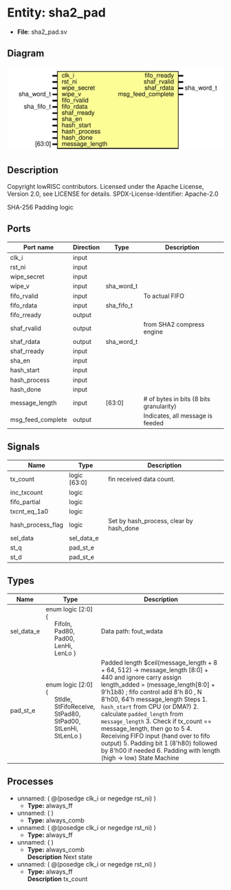 # Entity: sha2_pad

- **File**: sha2_pad.sv
## Diagram

![Diagram](sha2_pad.svg "Diagram")
## Description

 Copyright lowRISC contributors.
 Licensed under the Apache License, Version 2.0, see LICENSE for details.
 SPDX-License-Identifier: Apache-2.0

 SHA-256 Padding logic


## Ports

| Port name         | Direction | Type       | Description                             |
| ----------------- | --------- | ---------- | --------------------------------------- |
| clk_i             | input     |            |                                         |
| rst_ni            | input     |            |                                         |
| wipe_secret       | input     |            |                                         |
| wipe_v            | input     | sha_word_t |                                         |
| fifo_rvalid       | input     |            |  To actual FIFO                         |
| fifo_rdata        | input     | sha_fifo_t |                                         |
| fifo_rready       | output    |            |                                         |
| shaf_rvalid       | output    |            |  from SHA2 compress engine              |
| shaf_rdata        | output    | sha_word_t |                                         |
| shaf_rready       | input     |            |                                         |
| sha_en            | input     |            |                                         |
| hash_start        | input     |            |                                         |
| hash_process      | input     |            |                                         |
| hash_done         | input     |            |                                         |
| message_length    | input     | [63:0]     | # of bytes in bits (8 bits granularity) |
| msg_feed_complete | output    |            | Indicates, all message is feeded        |
## Signals

| Name              | Type         | Description                              |
| ----------------- | ------------ | ---------------------------------------- |
| tx_count          | logic [63:0] | fin received data count.                 |
| inc_txcount       | logic        |                                          |
| fifo_partial      | logic        |                                          |
| txcnt_eq_1a0      | logic        |                                          |
| hash_process_flag | logic        | Set by hash_process, clear by hash_done  |
| sel_data          | sel_data_e   |                                          |
| st_q              | pad_st_e     |                                          |
| st_d              | pad_st_e     |                                          |
## Types

| Name       | Type                                                                                                                                                                                                                                                                                                                                             | Description                                                                                                                                                                                                                                                                                                                                                                                                                                                                                                                             |
| ---------- | ------------------------------------------------------------------------------------------------------------------------------------------------------------------------------------------------------------------------------------------------------------------------------------------------------------------------------------------------ | --------------------------------------------------------------------------------------------------------------------------------------------------------------------------------------------------------------------------------------------------------------------------------------------------------------------------------------------------------------------------------------------------------------------------------------------------------------------------------------------------------------------------------------- |
| sel_data_e | enum logic [2:0] {<br><span style="padding-left:20px">     FifoIn,<br><span style="padding-left:20px">              Pad80,<br><span style="padding-left:20px">               Pad00,<br><span style="padding-left:20px">               LenHi,<br><span style="padding-left:20px">               LenLo              }                              |  Data path: fout_wdata                                                                                                                                                                                                                                                                                                                                                                                                                                                                                                                  |
| pad_st_e   | enum logic [2:0] {<br><span style="padding-left:20px">     StIdle,<br><span style="padding-left:20px">             StFifoReceive,<br><span style="padding-left:20px">      StPad80,<br><span style="padding-left:20px">            StPad00,<br><span style="padding-left:20px">     StLenHi,<br><span style="padding-left:20px">     StLenLo   } |  Padded length  $ceil(message_length + 8 + 64, 512) -> message_length [8:0] + 440 and ignore carry assign length_added = (message_length[8:0] + 9'h1b8) ;  fifo control  add 8'h 80 , N 8'h00, 64'h message_length  Steps  1. `hash_start` from CPU (or DMA?)  2. calculate `padded_length` from `message_length`  3. Check if tx_count == message_length, then go to 5  4. Receiving FIFO input (hand over to fifo output)  5. Padding bit 1 (8'h80) followed by 8'h00 if needed  6. Padding with length (high -> low)  State Machine  |
## Processes
- unnamed: ( @(posedge clk_i or negedge rst_ni) )
  - **Type:** always_ff
- unnamed: (  )
  - **Type:** always_comb
- unnamed: ( @(posedge clk_i or negedge rst_ni) )
  - **Type:** always_ff
- unnamed: (  )
  - **Type:** always_comb
</br>**Description**
 Next state 
- unnamed: ( @(posedge clk_i or negedge rst_ni) )
  - **Type:** always_ff
</br>**Description**
 tx_count 
